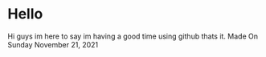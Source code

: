 # Hello
Hi guys im here to say im having a good time using github thats it.
Made On Sunday November 21, 2021
